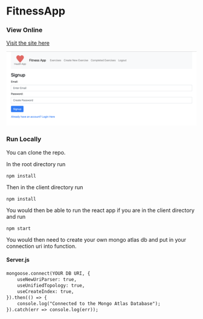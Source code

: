 # FitnessApp

### View Online

[Visit the site here](http://exercisetracker.info")

![Screenshot](docs/screenshot.jpg)

### Run Locally
You can clone the repo.

In the root directory run
```
npm install
```

Then in the client directory run
```
npm install
```

You would then be able to run the react app if you are in the client directory and run
```
npm start
```

You would then need to create your own mongo atlas db and put in your connection uri into function.
#### Server.js
```
mongoose.connect(YOUR DB URI, {
    useNewUriParser: true,
    useUnifiedTopology: true,
    useCreateIndex: true,
}).then(() => {
    console.log("Connected to the Mongo Atlas Database");
}).catch(err => console.log(err));
```

